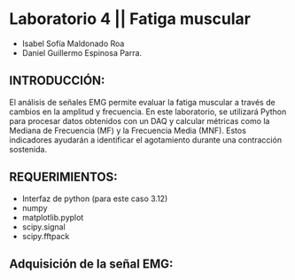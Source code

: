 # Laboratorio 4 || Fatiga muscular

- Isabel Sofía Maldonado Roa
- Daniel Guillermo Espinosa Parra.

## INTRODUCCIÓN:
El análisis de señales EMG permite evaluar la fatiga muscular a través de cambios en la amplitud y frecuencia. En este laboratorio, se utilizará Python para procesar datos obtenidos con un DAQ y calcular métricas como la Mediana de Frecuencia (MF) y la Frecuencia Media (MNF). Estos indicadores ayudarán a identificar el agotamiento durante una contracción sostenida.

## REQUERIMIENTOS: 

- Interfaz de python (para este caso 3.12)
- numpy 
- matplotlib.pyplot
- scipy.signal
- scipy.fftpack

## Adquisición de la señal EMG:

  


